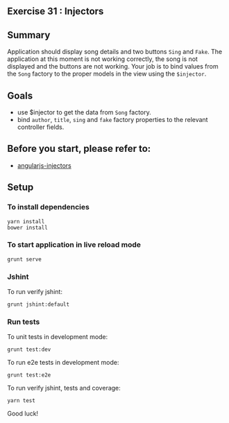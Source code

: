 ## Exercise 31 : Injectors

## Summary
Application should display song details and two buttons `Sing` and `Fake`. The application at this moment is not working correctly, the song is not displayed and the buttons are not working. Your job is to bind values from the `Song` factory to the proper models in the view using the `$injector`.

## Goals
* use $injector to get the data from `Song` factory.
* bind `author`, `title`, `sing` and `fake` factory properties to the relevant controller fields.

## Before you start, please refer to:
* [angularjs-injectors](https://egghead.io/lessons/angularjs-injectors)

## Setup

### To install dependencies 

    yarn install
    bower install

### To start application in live reload mode

    grunt serve
    
### Jshint
To run verify jshint:
    
    grunt jshint:default

### Run tests

To unit tests in development mode:
    
    grunt test:dev
    
To run e2e tests in development mode:

    grunt test:e2e

To run verify jshint, tests and coverage:

    yarn test


Good luck!
